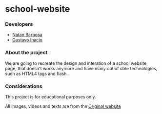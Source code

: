 # school-website

### Developers
- [Natan Barbosa](https://github.com/NatanBarbosa)
- [Gustavo Inacio](https://github.com/Gustavo-Inacio)

### About the project
We are going to recreate the design and interation of a school website page, that doesn't works anymore and have many out of date technologies, such as HTML4 tags and flash.

### Considerations
This project is for educational purposes only. 

All images, videos and texts are from the [Original website](http://www.escolalianca.com.br/o%20colegio.html)
